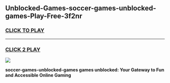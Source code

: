 
## Unblocked-Games-soccer-games-unblocked-games-Play-Free-3f2nr
<h3>
<a href="https://premium76.site?title=soccer-games-unblocked-games&ref=18A1">CLICK TO PLAY</a></h3>
<hr>

<h3>
<a href="https://premium76.site?title=soccer-games-unblocked-games&ref=18A1">CLICK 2 PLAY</a>
  
</h3>

<a href="https://premium76.site?title=soccer-games-unblocked-games&ref=18A1"><img src="https://clearcache.store/games.png"></a>


**soccer-games-unblocked-games games unblocked: Your Gateway to Fun and Accessible Online Gaming**
